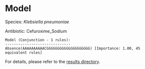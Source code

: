 
# Model

Species: *Klebsiella pneumoniae*

Antibiotic: Cefuroxime_Sodium

```
Model (Conjunction - 1 rules):
------------------------------
Absence(AAAAAAAAAACGGGGGGGGGGGGGGGGGGGG) [Importance: 1.00, 45 equivalent rules]

```

For details, please refer to the [results directory](../../../../../results/scm_b/klebsiella%20pneumoniae/cefuroxime_sodium/repeat_1/).

